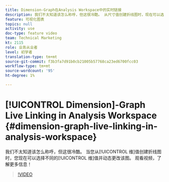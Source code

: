 ```yaml
---
title: Dimension-Graph在Analysis Workspace中的实时链接
description: 我们不太知道该怎么称呼，但这很冷酷。 从尺寸值创建折线图时，现在可以选择不同的尺寸值并动态更改图形。 观看视频，了解更多信息！
feature: 可视化图表
topics: null
activity: use
doc-type: feature video
team: Technical Marketing
kt: 2115
role: 业务从业者
level: 初学者
translation-type: tm+mt
source-git-commit: f3b3fa7d91b0cb21005b57768ca23ed6700fcc03
workflow-type: tm+mt
source-wordcount: '95'
ht-degree: 1%

---
```



# [!UICONTROL Dimension]-Graph Live Linking in Analysis Workspace  {#dimension-graph-live-linking-in-analysis-workspace}

我们不太知道该怎么称呼，但这很冷酷。 当您从[!UICONTROL 维]值创建折线图时，您现在可以选择不同的[!UICONTROL 维]值并动态更改该图。 观看视频，了解更多信息！

>[!VIDEO](https://video.tv.adobe.com/v/23991/?quality=12)
